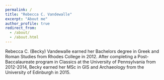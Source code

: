 ```yaml
---
permalink: /
title: "Rebecca C. Vandewalle"
excerpt: "About me"
author_profile: true
redirect_from: 
  - /about/
  - /about.html
---
```


Rebecca C. (Becky) Vandewalle earned her Bachelors degree in Greek and Roman Studies from Rhodes College in 2012. After completing a Post-Baccalaureate program in Classics at the University of Pennsylvania from 2012-2014, Becky earned her MSc in GIS and Archaeology from the University of Edinburgh in 2015.
